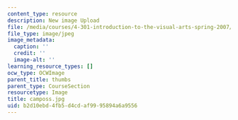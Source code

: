 ```yaml
---
content_type: resource
description: New image Upload
file: /media/courses/4-301-introduction-to-the-visual-arts-spring-2007/b2d10ebd4fb5d4cdaf9995894a6a9556_camposs.jpg
file_type: image/jpeg
image_metadata:
  caption: ''
  credit: ''
  image-alt: ''
learning_resource_types: []
ocw_type: OCWImage
parent_title: thumbs
parent_type: CourseSection
resourcetype: Image
title: camposs.jpg
uid: b2d10ebd-4fb5-d4cd-af99-95894a6a9556
---
```

